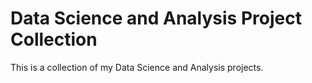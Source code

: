 # Data Science and Analysis Project Collection

This is a collection of my Data Science and Analysis projects.
